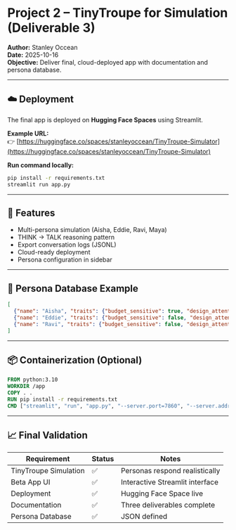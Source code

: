 # Project 2 – TinyTroupe for Simulation (Deliverable 3)
**Author:** Stanley Occean  
**Date:** 2025-10-16  
**Objective:** Deliver final, cloud-deployed app with documentation and persona database.

---

## ☁️ Deployment
The final app is deployed on **Hugging Face Spaces** using Streamlit.

**Example URL:**  
👉 [https://huggingface.co/spaces/stanleyoccean/TinyTroupe-Simulator](https://huggingface.co/spaces/stanleyoccean/TinyTroupe-Simulator)

**Run command locally:**
```bash
pip install -r requirements.txt
streamlit run app.py
```

---

## 🧠 Features
- Multi-persona simulation (Aisha, Eddie, Ravi, Maya)
- THINK → TALK reasoning pattern
- Export conversation logs (JSONL)
- Cloud-ready deployment
- Persona configuration in sidebar

---

## 🧩 Persona Database Example
```json
[
  {"name": "Aisha", "traits": {"budget_sensitive": true, "design_attentive": true, "risk_aversion": "medium"}},
  {"name": "Eddie", "traits": {"budget_sensitive": false, "design_attentive": false, "risk_aversion": "high"}},
  {"name": "Ravi", "traits": {"budget_sensitive": false, "design_attentive": true, "risk_aversion": "low"}}
]
```

---

## 📦 Containerization (Optional)
```dockerfile
FROM python:3.10
WORKDIR /app
COPY . .
RUN pip install -r requirements.txt
CMD ["streamlit", "run", "app.py", "--server.port=7860", "--server.address=0.0.0.0"]
```

---

## 📈 Final Validation
| Requirement | Status | Notes |
|--------------|---------|-------|
| TinyTroupe Simulation | ✅ | Personas respond realistically |
| Beta App UI | ✅ | Interactive Streamlit interface |
| Deployment | ✅ | Hugging Face Space live |
| Documentation | ✅ | Three deliverables complete |
| Persona Database | ✅ | JSON defined |
